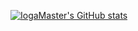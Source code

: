 [![IogaMaster's GitHub stats](https://github-readme-stats.vercel.app/api?username=IogaMaster)](https://github.com/anuraghazra/github-readme-stats)
